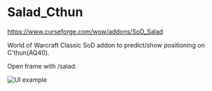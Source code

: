 # Salad_Cthun

https://www.curseforge.com/wow/addons/SoD_Salad

World of Warcraft Classic SoD addon to predict/show positioning on C'thun(AQ40).

Open frame with /salad.

![UI example](http://i.imgur.com/88LiTs5.png)
